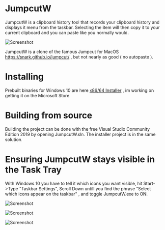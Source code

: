 # JumpcutW

JumpcutW is a clipboard history tool that records your clipboard history and displays it menu from the taskbar.  Selecting the item will then copy it to your current clipboard and you can paste like you normally would.

![Screenshot](https://github.com/qorrect/JumpcutW/blob/main/screenshot.png?raw=true)

JumpcutW is a clone of the famous Jumpcut for MacOS https://snark.github.io/jumpcut/ , but not nearly as good ( no autopaste ).

# Installing

Prebuilt binaries for Windows 10 are here [x86/64 Installer](https://github.com/qorrect/JumpcutW/blob/main/Binaries/JumpcutWInstaller.msi?raw=true) , im working on getting it on the Microsoft Store.

# Building from source
Building the project can be done with the free Visual Studio Community Edition 2019 by opening JumpcutW.sln.  The installer project is in the same solution. 


# Ensuring JumpcutW stays visible in the Task Tray

With Windows 10 you have to tell it which icons you want visible, hit Start->Type "Taskbar Settings", Scroll Down untill you find the phrase "Select which icons appear on the taskbar" , and toggle JumpcutW.exe to ON.

![Screenshot](https://github.com/qorrect/JumpcutW/blob/main/toolbar1.png?raw=true)

![Screenshot](https://github.com/qorrect/JumpcutW/blob/main/toolbar2.png?raw=true)

![Screenshot](https://github.com/qorrect/JumpcutW/blob/main/toolbar3.png?raw=true)

